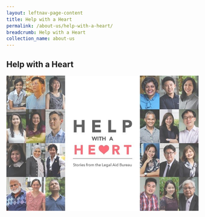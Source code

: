 ```yaml
---
layout: leftnav-page-content
title: Help with a Heart
permalink: /about-us/help-with-a-heart/
breadcrumb: Help with a Heart
collection_name: about-us
---
```


Help with a Heart
---

<a href="https://www.mlaw.gov.sg/flipbook/index.html" target="_blank"><img src="/images/1537430691868.jpg" alt="Help with a Heart flipbook"></a>
